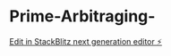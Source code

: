 # Prime-Arbitraging-

[Edit in StackBlitz next generation editor ⚡️](https://stackblitz.com/~/github.com/OpaxPrime/Prime-Arbitraging-)